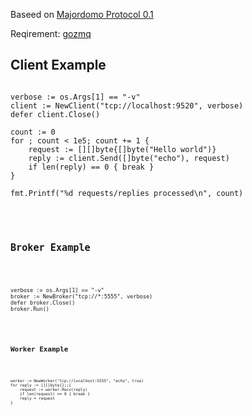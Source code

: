 Baseed on [Majordomo Protocol 0.1](http://rfc.zeromq.org/spec:7)

Reqirement: [gozmq](http://github.com/alecthomas/gozmq)


Client Example
------------

<pre><code>
verbose := os.Args[1] == "-v"
client := NewClient("tcp://localhost:9520", verbose)
defer client.Close()

count := 0
for ; count < 1e5; count += 1 {
    request := [][]byte{[]byte("Hello world")}
    reply := client.Send([]byte("echo"), request)
    if len(reply) == 0 { break }
}

fmt.Printf("%d requests/replies processed\n", count)

</pre><code>

Broker Example
------------

<pre><code>

verbose := os.Args[1] == "-v"
broker := NewBroker("tcp://*:5555", verbose)
defer broker.Close()
broker.Run()

</pre><code>

Worker Example
------------

<pre><code>

worker := NewWorker("tcp://localhost:5555", "echo", true)
for reply := [][]byte{};;{
    request := worker.Recv(reply)
    if len(request) == 0 { break }
    reply = request
}

</pre><code>
